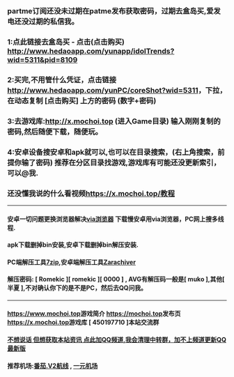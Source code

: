 ### partme订阅还没未过期在patme发布获取密码，过期去盒岛买,爱发电还没过期的私信我。
### 1:点此链接去盒岛买 - 点击(点击购买) <http://www.hedaoapp.com/yunapp/idolTrends?wid=5311&pid=8109>
### 2:买完,不用管什么凭证，点击链接<http://www.hedaoapp.com/yunPC/coreShot?wid=5311>，下拉，在动态复制 [点击购买] 上方的密码  (数字+密码)
### 3:去游戏库:<http://x.mochoi.top>  (进入Game目录) 输入刚刚复制的密码,然后随便下载，随便玩。
### 4:安卓设备搜安卓和apk就可以,也可以在目录搜索，(右上角搜索，前提你输了密码) 推荐在分区目录找游戏,游戏库有可能还没更新索引，可以@我.
### 还没懂我说的什么看视频<https://x.mochoi.top/教程>
***
#### 安卓一切问题更换浏览器解决[via浏览器](https://viayoo.com/zh-cn) 下载慢安卓用via浏览器，PC网上搜多线程.
#### apk下载删掉bin安装,安卓下载删掉bin解压安装.
#### PC端解压工具[7zip](https://experiments-alicdn.sparanoid.net/7z/7z2201-x64.exe),安卓端解压工具[Zarachiver](https://x.mochoi.top/教程/安装包)
#### 解压密码: [ Romekic ][ romekic ][ 0000 ] , AVG有解压码一般是[ muko ],其他[ 半夏 ],不对确认你下的是不是PC，然后去QQ问我。
***
#### <https://www.mochoi.top>游戏简介 <https://mochoi.top>发布页 <https://x.mochoi.top>游戏库 [ 450197710 ]本站交流群
#### [不想说话 但想获取本站资讯 点此加QQ频道,我会清理中转群，加不上频道更新QQ最新版](https://pd.qq.com/s/84ljkq53i)
#### 推荐机场:[番茄.V2航线](https://fanqiev2.work/auth/register?code=pFLT)  ,  [一元机场](https://xn--4gq62f52gdss.com/#/register?code=KZXciMqn)
